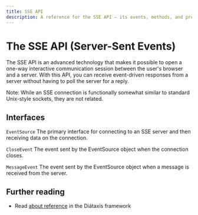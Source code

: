 ```yaml
---
title: SSE API
description: A reference for the SSE API — its events, methods, and properties, alongside usage examples for each of them.
---
```


# The SSE API (Server-Sent Events)

The SSE API is an advanced technology that makes it possible to open a one-way interactive communication session between the user's browser and a server. With this API, you can receive event-driven responses from a server without having to poll the server for a reply.

Note: While an SSE connection is functionally somewhat similar to standard Unix-style sockets, they are not related.

## Interfaces

`EventSource`
The primary interface for connecting to an SSE server and then receiving data on the connection.

`CloseEvent`
The event sent by the EventSource object when the connection closes.

`MessageEvent`
The event sent by the EventSource object when a message is received from the server.

## Further reading

- Read [about reference](https://diataxis.fr/reference/) in the Diátaxis framework
